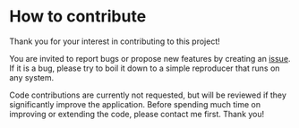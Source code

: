 # How to contribute

Thank you for your interest in contributing to this project!

You are invited to report bugs or propose new features by creating an [issue](https://gitlab.mpcdf.mpg.de/tmelson/lisst/-/issues/new). If it is a bug, please try to boil it down to a simple reproducer that runs on any system.

Code contributions are currently not requested, but will be reviewed if they significantly improve the application. Before spending much time on improving or extending the code, please contact me first. Thank you!
